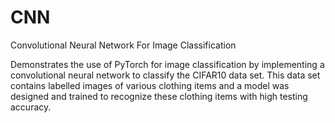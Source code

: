 # CNN
Convolutional Neural Network For Image Classification

Demonstrates the use of PyTorch for image classification by implementing a convolutional neural network to classify the CIFAR10 data set. This data set contains labelled images of various clothing items and a model was designed and trained to recognize these clothing items with high testing accuracy.
